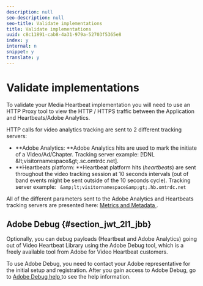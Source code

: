 ```yaml
---
description: null
seo-description: null
seo-title: Validate implementations
title: Validate implementations
uuid: c8c11891-cab8-4a31-979a-52703f5365e8
index: y
internal: n
snippet: y
translate: y
---
```


# Validate implementations

To validate your Media Heartbeat implementation you will need to use an HTTP Proxy tool to view the HTTP / HTTPS traffic between the Application and Heartbeats/Adobe Analytics. 

HTTP calls for video analytics tracking are sent to 2 different tracking servers: 


* **Adobe Analytics: **Adobe Analytics hits are used to mark the initiate of a Video/Ad/Chapter. Tracking server example: [!DNL  &amp;lt;visitornamespace&amp;gt;.sc.omtrdc.net].
* **Heartbeats platform: **Heartbeat platform hits (*heartbeats*) are sent throughout the video tracking session at 10 seconds intervals (out of band events might be sent outside of the 10 seconds cycle). Tracking server example: ` &amp;lt;visitornamespace&amp;gt;.hb.omtrdc.net`


All of the different parameters sent to the Adobe Analytics and Heartbeats tracking servers are presented here: [ Metrics and Metadata ](https://marketing-stage.adobe.com/resources/help/en_US/sc/appmeasurement/hbvideo/c_vhl_metrics-and-metadata.html).

## Adobe Debug {#section_jwt_2l1_jbb}

Optionally, you can debug payloads (Heartbeat and Adobe Analytics) going out of Video Heartbeat Library using the Adobe Debug tool, which is a freely available tool from Adobe for Video Heartbeat customers. 

To use Adobe Debug, you need to contact your Adobe representative for the initial setup and registration. After you gain access to Adobe Debug, go to [ Adobe Debug help ](https://debug.adobe.com/login?next=/#/help/) to see the help information. 
